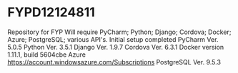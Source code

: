 # FYPD12124811
Repository for FYP
Will require PyCharm; Python; Django; Cordova; Docker; Azure; PostgreSQL; various API's.
Initial setup completed 
PyCharm Ver. 5.0.5
Python Ver. 3.5.1
Django Ver. 1.9.7
Cordova Ver. 6.3.1
Docker version 1.11.1, build 5604cbe
Azure https://account.windowsazure.com/Subscriptions
PostgreSQL Ver. 9.5.3

